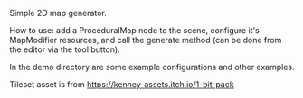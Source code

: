 Simple 2D map generator.

How to use: add a ProceduralMap node to the scene, configure it's MapModifier resources,
and call the generate method (can be done from the editor via the tool button).

In the demo directory are some example configurations and other examples.

Tileset asset is from https://kenney-assets.itch.io/1-bit-pack
